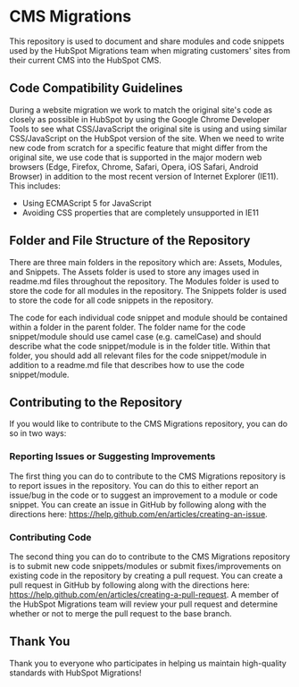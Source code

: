 # CMS Migrations

This repository is used to document and share modules and code snippets used by the HubSpot Migrations team when migrating customers' sites from their current CMS into the HubSpot CMS.

## Code Compatibility Guidelines

During a website migration we work to match the original site's code as closely as possible in HubSpot by using the Google Chrome Developer Tools to see what CSS/JavaScript the original site is using and using similar CSS/JavaScript on the HubSpot version of the site. When we need to write new code from scratch for a specific feature that might differ from the original site, we use code that is supported in the major modern web browsers (Edge, Firefox, Chrome, Safari, Opera, iOS Safari, Android Browser) in addition to the most recent version of Internet Explorer (IE11). This includes:

* Using ECMAScript 5 for JavaScript
* Avoiding CSS properties that are completely unsupported in IE11

## Folder and File Structure of the Repository

There are three main folders in the repository which are: Assets, Modules, and Snippets. The Assets folder is used to store any images used in readme.md files throughout the repository. The Modules folder is used to store the code for all modules in the repository. The Snippets folder is used to store the code for all code snippets in the repository.

The code for each individual code snippet and module should be contained within a folder in the parent folder. The folder name for the code snippet/module should use camel case (e.g. camelCase) and should describe what the code snippet/module is in the folder title. Within that folder, you should add all relevant files for the code snippet/module in addition to a readme.md file that describes how to use the code snippet/module.

## Contributing to the Repository

If you would like to contribute to the CMS Migrations repository, you can do so in two ways:

### Reporting Issues or Suggesting Improvements
The first thing you can do to contribute to the CMS Migrations repository is to report issues in the repository. You can do this to either report an issue/bug in the code or to suggest an improvement to a module or code snippet. You can create an issue in GitHub by following along with the directions here: https://help.github.com/en/articles/creating-an-issue.

### Contributing Code
The second thing you can do to contribute to the CMS Migrations repository is to submit new code snippets/modules or submit fixes/improvements on existing code in the repository by creating a pull request. You can create a pull request in GitHub by following along with the directions here: https://help.github.com/en/articles/creating-a-pull-request. A member of the HubSpot Migrations team will review your pull request and determine whether or not to merge the pull request to the base branch.

## Thank You

Thank you to everyone who participates in helping us maintain high-quality standards with HubSpot Migrations!
